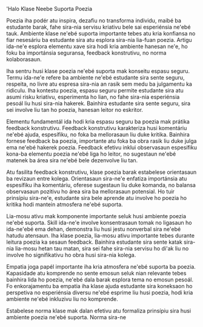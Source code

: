 'Halo Klase Neebe Suporta Poezia

Poezia iha podér atu inspira, dezafiu no transforma individu, maibé ba estudante barak, fahe sira-nia servisu kriativu bele sai esperiénsia ne'ebé tauk. Ambiente klase ne'ebé suporta importante tebes atu kria konfiansa no fiar nesesáriu ba estudante sira atu esplora sira-nia lia-fuan poezia. Artigu ida-ne'e esplora elementu xave sira hodi kria ambiente hanesan ne'e, ho foku ba importánsia seguransa, feedback konstrutivu, no norma kolaborasaun.

Iha sentru husi klase poezia ne'ebé suporta mak konseitu espasu seguru. Termu ida-ne'e refere ba ambiente ne'ebé estudante sira sente seguru, respeita, no livre atu espresa sira-nia an rasik sem medu ba julgamentu ka ridiculu. Iha kontestu poezia, espasu seguru permite estudante sira atu asumi risku kriativu, esperimenta ho lian, no fahe sira-nia esperiénsia pesoál liu husi sira-nia hakerek. Bainhira estudante sira sente seguru, sira sei involve liu tan ho poezia, hanesan leitor no eskritor. 

Elementu fundamentál ida hodi kria espasu seguru ba poezia mak prátika feedback konstrutivu. Feedback konstrutivu karakteriza husi komentáriu ne'ebé ajuda, espesífiku, no foka ba mellorasaun liu duke kritika. Bainhira fornese feedback ba poezia, importante atu foka ba obra rasik liu duke julga ema ne'ebé hakerek poezia. Feedback efetivu inklui observasaun espesífiku kona-ba elementu poezia ne'ebé liga ho leitor, no sugestaun ne'ebé matenek ba área sira ne'ebé bele dezenvolve liu tan.

Atu fasilita feedback konstrutivu, klase poezia barak estabelese orientasaun ba revizaun entre kolega. Orientasaun sira-ne'e enfatiza importánsia atu espesífiku iha komentáriu, oferese sugestaun liu duke komanda, no balansa observasaun pozitivu ho área sira ba mellorasaun potensial. Ho tuir prinsípiu sira-ne'e, estudante sira bele aprende atu involve ho poezia ho kritika hodi mantein atmosfera ne'ebé suporta.

Lia-mosu ativu mak komponente importante seluk husi ambiente poezia ne'ebé suporta. Skill ida-ne'e involve konsentrasaun tomak no ligasaun ho ida-ne'ebé ema dehan, demonstra liu husi jestu nonverbal sira ne'ebé hatudu atensaun. Iha klase poezia, lia-mosu ativu importante tebes durante leitura poezia ka sesaun feedback. Bainhira estudante sira sente katak sira-nia lia-mosu hetan tau matan, sira sei fahe sira-nia servisu ho di'ak liu no involve ho signifikativu ho obra husi sira-nia kolega.

Empatia joga papél importante iha kria atmosfera ne'ebé suporta ba poezia. Kapasidade atu komprende no sente emosun seluk nian relevante tebes bainhira lida ho poezia, ne'ebé dala barak esplora tema no emosun pesoál. Fo enkorajamentu ba empatia iha klase ajuda estudante sira koneksaon ho perspetiva no esperiénsia diversu ne'ebé esprime liu husi poezia, hodi kria ambiente ne'ebé inkluzivu liu no komprende.

Estabelese norma klase mak dalan efetivu atu formaliza prinsípiu sira husi ambiente poezia ne'ebé suporta. Norma sira-ne